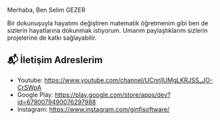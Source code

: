 Merhaba, Ben Selim GEZER

Bir dokunuşuyla hayatımı değiştiren matematik öğretmenim gibi ben de sizlerin hayatlarına dokunmak istiyorum. Umarım paylaştıklarım sizlerin projelerine de katkı sağlayabilir.

## 📬 İletişim Adreslerim
- Youtube: https://www.youtube.com/channel/UCnn1UMgLKRJSS_JO-CrSWpA
- Google Play: https://play.google.com/store/apps/dev?id=6790079490076297988
- Instagram: https://www.instagram.com/ginfisoftware/

